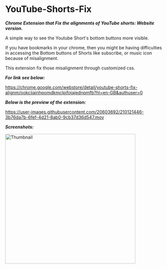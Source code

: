 # YouTube-Shorts-Fix
**_Chrome Extension that Fix the alignments of YouTube shorts: Website version._**

A simple way to see the Youtube Short's bottom buttons more visible.

If you have bookmarks in your chrome, then you might be having difficulties in accessing the Bottom buttons of Shorts like subscribe, or music icon because of misalignment. 

This extension fix those misalignment through customized css.

**_For link see below:_**

https://chrome.google.com/webstore/detail/youtube-shorts-fix-alignm/ookciiajnhpomdkmclpifojajednpmfb?hl=en-GB&authuser=0

**_Below is the preview of the extension:_**


https://user-images.githubusercontent.com/20603692/210121446-3b76da7b-6fef-4d21-8ab0-9cb37d36d547.mov


**_Screenshots:_**


<img width="416" alt="Thumbnail" src="https://user-images.githubusercontent.com/20603692/209498822-184fb571-c2bd-48c1-a8d2-dc650873e52c.png">
